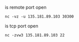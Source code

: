 
is remote port open
```
nc -vz -u 135.181.89.103 30300
```

is tcp port open
```
nc -zvw3 135.181.89.103 22
```
